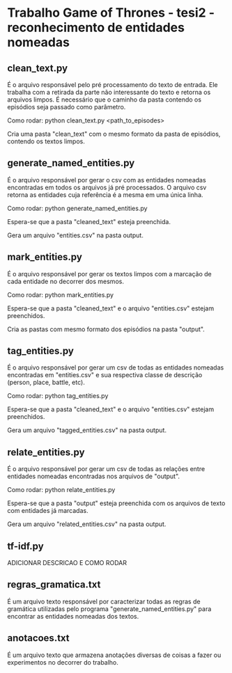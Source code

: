 # Trabalho Game of Thrones - tesi2 - reconhecimento de entidades nomeadas

## clean_text.py

É o arquivo responsável pelo pré processamento do texto de entrada. Ele trabalha com a retirada da parte não interessante do texto e retorna os arquivos limpos. É necessário que o caminho da pasta contendo os episódios seja passado como parâmetro.

Como rodar: python clean_text.py <path_to_episodes>

Cria uma pasta "clean_text" com o mesmo formato da pasta de episódios, contendo os textos limpos.

## generate_named_entities.py
É o arquivo responsável por gerar o csv com as entidades nomeadas encontradas em todos os arquivos já pré processados. O arquivo csv retorna as entidades cuja referência é a mesma em uma única linha.

Como rodar: python generate_named_entities.py

Espera-se que a pasta "cleaned_text" esteja preenchida.

Gera um arquivo "entities.csv" na pasta output.


## mark_entities.py
É o arquivo responsável por gerar os textos limpos com a marcação de cada entidade no decorrer dos mesmos.

Como rodar: python mark_entities.py

Espera-se que a pasta "cleaned_text" e o arquivo "entities.csv" estejam preenchidos.

Cria as pastas com mesmo formato dos episódios na pasta "output".

## tag_entities.py
É o arquivo responsável por gerar um csv de todas as entidades nomeadas encontradas em "entities.csv" e sua respectiva classe de descrição (person, place, battle, etc).

Como rodar: python tag_entities.py

Espera-se que a pasta "cleaned_text" e o arquivo "entities.csv" estejam preenchidos.

Gera um arquivo "tagged_entities.csv" na pasta output.

## relate_entities.py
É o arquivo responsável por gerar um csv de todas as relações entre entidades nomeadas encontradas nos arquivos de "output".

Como rodar: python relate_entities.py

Espera-se que a pasta "output" esteja preenchida com os arquivos de texto com entidades já marcadas.

Gera um arquivo "related_entities.csv" na pasta output.

## tf-idf.py
ADICIONAR DESCRICAO E COMO RODAR

## regras_gramatica.txt
É um arquivo texto responsável por caracterizar todas as regras de gramática utilizadas pelo programa "generate_named_entities.py" para encontrar as entidades nomeadas dos textos.

## anotacoes.txt
É um arquivo texto que armazena anotações diversas de coisas a fazer ou experimentos no decorrer do trabalho.
 
